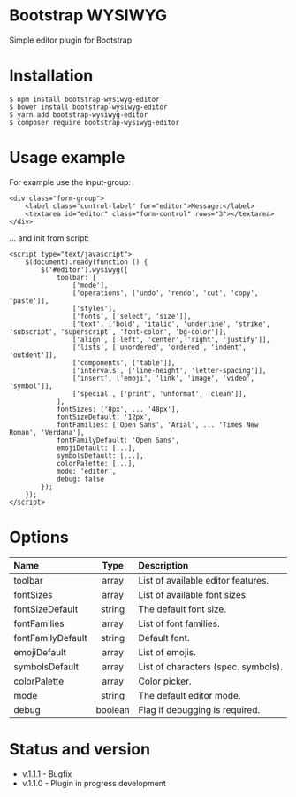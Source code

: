 # Bootstrap WYSIWYG
Simple editor plugin for Bootstrap

# Installation

    $ npm install bootstrap-wysiwyg-editor
    $ bower install bootstrap-wysiwyg-editor
    $ yarn add bootstrap-wysiwyg-editor
    $ composer require bootstrap-wysiwyg-editor

# Usage example

For example use the input-group:

    <div class="form-group">
        <label class="control-label" for="editor">Message:</label>
        <textarea id="editor" class="form-control" rows="3"></textarea>
    </div>

... and init from script:

    <script type="text/javascript">
        $(document).ready(function () {
            $('#editor').wysiwyg({
                toolbar: [
                    ['mode'],
                    ['operations', ['undo', 'rendo', 'cut', 'copy', 'paste']],
                    ['styles'],
                    ['fonts', ['select', 'size']],
                    ['text', ['bold', 'italic', 'underline', 'strike', 'subscript', 'superscript', 'font-color', 'bg-color']],
                    ['align', ['left', 'center', 'right', 'justify']],
                    ['lists', ['unordered', 'ordered', 'indent', 'outdent']],
                    ['components', ['table']],
                    ['intervals', ['line-height', 'letter-spacing']],
                    ['insert', ['emoji', 'link', 'image', 'video', 'symbol']],
                    ['special', ['print', 'unformat', 'clean']],
                ],
                fontSizes: ['8px', ... '48px'],
                fontSizeDefault: '12px',
                fontFamilies: ['Open Sans', 'Arial', ... 'Times New Roman', 'Verdana'],
                fontFamilyDefault: 'Open Sans',
                emojiDefault: [...],
                symbolsDefault: [...],
                colorPalette: [...],
                mode: 'editor',
                debug: false
            });
        });
    </script>

# Options

| Name                | Type      | Description                   |
|:------------------- |:---------:|:----------------------------- |
| toolbar             | array     | List of available editor features. |
| fontSizes           | array     | List of available font sizes. |
| fontSizeDefault     | string    | The default font size. |
| fontFamilies        | array     | List of font families. |
| fontFamilyDefault   | string    | Default font. |
| emojiDefault        | array     | List of emojis. |
| symbolsDefault      | array     | List of characters (spec. symbols). |
| colorPalette        | array     | Color picker. |
| mode                | string    | The default editor mode. |
| debug               | boolean   | Flag if debugging is required. |


# Status and version
* v.1.1.1 - Bugfix
* v.1.1.0 - Plugin in progress development